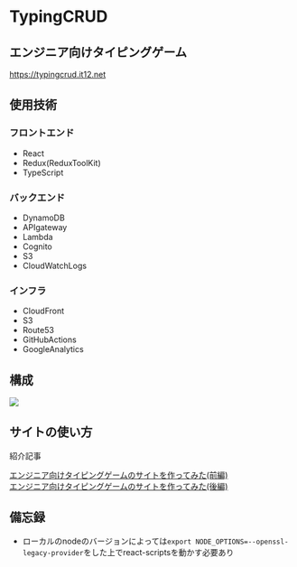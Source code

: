 # TypingCRUD

## エンジニア向けタイピングゲーム

https://typingcrud.it12.net


## 使用技術
### フロントエンド

- React
- Redux(ReduxToolKit)
- TypeScript

### バックエンド

- DynamoDB
- APIgateway
- Lambda
- Cognito
- S3
- CloudWatchLogs

### インフラ

- CloudFront
- S3
- Route53
- GitHubActions
- GoogleAnalytics

## 構成

![](https://www.ed.tus.ac.jp/eic/articles/typing_crud_2/img/1.jpeg)

## サイトの使い方

紹介記事

[エンジニア向けタイピングゲームのサイトを作ってみた(前編)](https://www.ed.tus.ac.jp/eic/articles/typing_crud_1/index.html)  
[エンジニア向けタイピングゲームのサイトを作ってみた(後編)](https://www.ed.tus.ac.jp/eic/articles/typing_crud_2/index.html)

## 備忘録
- ローカルのnodeのバージョンによっては`export NODE_OPTIONS=--openssl-legacy-provider`をした上でreact-scriptsを動かす必要あり